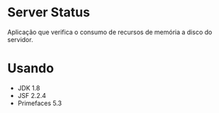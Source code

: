 # Server Status
Aplicação que verifica o consumo de recursos de memória a disco do servidor. 

# Usando
* JDK 1.8
* JSF 2.2.4
* Primefaces 5.3
